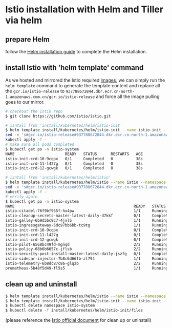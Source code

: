 # Istio installation with Helm and Tiller via helm 

## prepare Helm

follow the [Helm installation guide](Helm.md) to complete the Helm installation.


## install Istio with 'helm template' command

As we hosted and mirrored the Istio required [images](https://github.com/nwcdlabs/kops-cn/blob/18b89e88253904aa2f5a7dfa0b5c8584db83ab26/mirror/required-images.txt#L64-L83), we can simply run the `helm template` command to generate the template content and replace all the `gcr.io/istio-release` to `937788672844.dkr.ecr.cn-north-1.amazonaws.com.cn/gcr.io/istio-release` and force all the image pulling goes to our mirror.

```bash
# checkout the Istio repo
$ git clone https://github.com/istio/istio.git

# isntall from 'install/kubernetes/helm/istio-init'
$ helm template install/kubernetes/helm/istio-init --name istio-init --namespace istio-system  | \
sed -e 's#gcr.io/istio-release#937788672844.dkr.ecr.cn-north-1.amazonaws.com.cn/gcr.io/istio-release#g' | \
kubectl apply -f -
# make sure all pods completed
$ kubectl get po -n istio-system
NAME                      READY   STATUS      RESTARTS   AGE
istio-init-crd-10-9cqpx   0/1     Completed   0          38s
istio-init-crd-11-l427g   0/1     Completed   0          38s
istio-init-crd-12-gcwgk   0/1     Completed   0          38s

# isntall from 'install/kubernetes/helm/istio'
$ helm template install/kubernetes/helm/istio --name istio --namespace istio-system | \
sed -e 's#gcr.io/istio-release#937788672844.dkr.ecr.cn-north-1.amazonaws.com.cn/gcr.io/istio-release#g' | \
kubectl apply -f -
# verify again
$ kubectl get po -n istio-system
NAME                                                    READY   STATUS      RESTARTS   AGE
istio-citadel-76f9bf955f-hx4pw                          1/1     Running     0          103s
istio-cleanup-secrets-master-latest-daily-d7kkf         0/1     Completed   0          104s
istio-galley-6b9d5bc9c7-4jxl5                           1/1     Running     0          104s
istio-ingressgateway-5dc97bb6bb-tc9tg                   1/1     Running     0          104s
istio-init-crd-10-9cqpx                                 0/1     Completed   0          4m44s
istio-init-crd-11-l427g                                 0/1     Completed   0          4m44s
istio-init-crd-12-gcwgk                                 0/1     Completed   0          4m44s
istio-pilot-6568bc49fd-mgnqd                            2/2     Running     0          103s
istio-policy-68b6b6657c-jflsb                           2/2     Running     2          104s
istio-security-post-install-master-latest-daily-jszfg   0/1     Completed   0          104s
istio-sidecar-injector-7b8c6d66fb-zl794                 1/1     Running     0          103s
istio-telemetry-6b8dc87c86-glqzb                        2/2     Running     3          104s
prometheus-5b48f5d49-fl5s5                              1/1     Running     0          103s
```

## clean up and uninstall

```bash
$ helm template install/kubernetes/helm/istio --name istio --namespace istio-system | kubectl delete -f -
$ helm template install/kubernetes/helm/istio-init --name istio-init --namespace istio-system | kubectl delete -f -
$ kubectl delete namespace istio-system
$ kubectl delete -f install/kubernetes/helm/istio-init/files
```
(please reference the [Istio official document](https://istio.io/docs/setup/kubernetes/helm-install/#uninstall) for clean up or uninstall)
